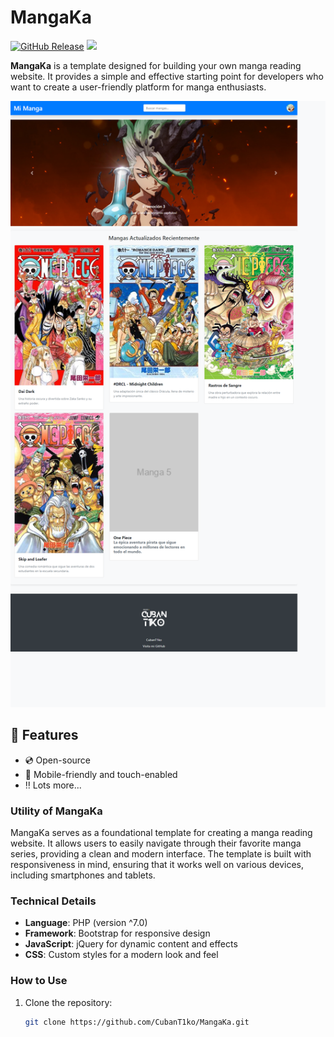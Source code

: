 # MangaKa

[![GitHub Release](https://img.shields.io/github/v/release/CubanT1ko/MangaKa?include_prereleases&style=flat-square)](https://github.com/CubanT1ko/MangaKa/Releases)
<a href="https://en.wikipedia.org/wiki/php"><img src="https://img.shields.io/static/v1?label=Boostrap&message=^4.5.2&color=blue&style=flat-square"/></a>

**MangaKa** is a template designed for building your own manga reading website. It provides a simple and effective starting point for developers who want to create a user-friendly platform for manga enthusiasts.

![MangaKa Screenshot](https://raw.githubusercontent.com/CubanT1ko/MangaKa/main/screenshoot.png)

## :loudspeaker: Features

- :cd: Open-source
- :iphone: Mobile-friendly and touch-enabled
- :bangbang: Lots more...

### Utility of MangaKa

MangaKa serves as a foundational template for creating a manga reading website. It allows users to easily navigate through their favorite manga series, providing a clean and modern interface. The template is built with responsiveness in mind, ensuring that it works well on various devices, including smartphones and tablets.

### Technical Details

- **Language**: PHP (version ^7.0)
- **Framework**: Bootstrap for responsive design
- **JavaScript**: jQuery for dynamic content and effects
- **CSS**: Custom styles for a modern look and feel

### How to Use

1. Clone the repository:
   ```bash
   git clone https://github.com/CubanT1ko/MangaKa.git
